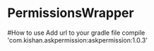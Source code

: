 # PermissionsWrapper
#How to use
Add url to your gradle file
compile 'com.kishan.askpermission:askpermission:1.0.3'
